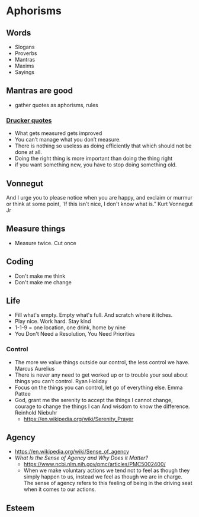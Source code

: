 # Aphorisms

## Words

* Slogans
* Proverbs
* Mantras
* Maxims
* Sayings


## Mantras are good

* gather quotes as aphorisms, rules


### [Drucker quotes]( https://succeedfeed.com/peter-drucker-quotes/ )

* What gets measured gets improved
* You can’t manage what you don’t measure.
* There is nothing so useless as doing efficiently that which should not be done at all.
* Doing the right thing is more important than doing the thing right
* if you want something new, you have to stop doing something old.

## Vonnegut

And I urge you to please notice when you are happy, and exclaim or murmur or think at some point, 'If this isn't nice, I don't know what is.” Kurt Vonnegut Jr

## Measure things

* Measure twice. Cut once


## Coding

* Don't make me think
* Don't make me change


## Life

* Fill what's empty. Empty what's full. And scratch where it itches.
* Play nice. Work hard. Stay kind
* 1-1-9 = one location, one drink, home by nine
* You Don't Need a Resolution, You Need Priorities


### Control

* The more we value things outside our control, the less control we have. Marcus Aurelius
* There is never any need to get worked up or to trouble your soul about things you can’t control. Ryan Holiday
* Focus on the things you can control, let go of everything else. Emma Pattee
* God, grant me the serenity to accept the things I cannot change, courage to change the things I can And wisdom to know the difference. Reinhold Niebuhr
    * https://en.wikipedia.org/wiki/Serenity_Prayer


## Agency

* https://en.wikipedia.org/wiki/Sense_of_agency
* _What Is the Sense of Agency and Why Does it Matter?_
	* https://www.ncbi.nlm.nih.gov/pmc/articles/PMC5002400/
	* When we make voluntary actions we tend not to feel as though they simply happen to us, instead we feel as though we are in charge. The sense of agency refers to this feeling of being in the driving seat when it comes to our actions.

## Esteem

